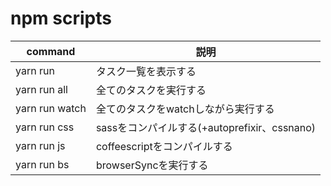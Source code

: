 # npm scripts
command|説明
---|---
yarn run|タスク一覧を表示する
yarn run all|全てのタスクを実行する
yarn run watch|全てのタスクをwatchしながら実行する
yarn run css|sassをコンパイルする(+autoprefixir、cssnano)
yarn run js|coffeescriptをコンパイルする
yarn run bs|browserSyncを実行する
